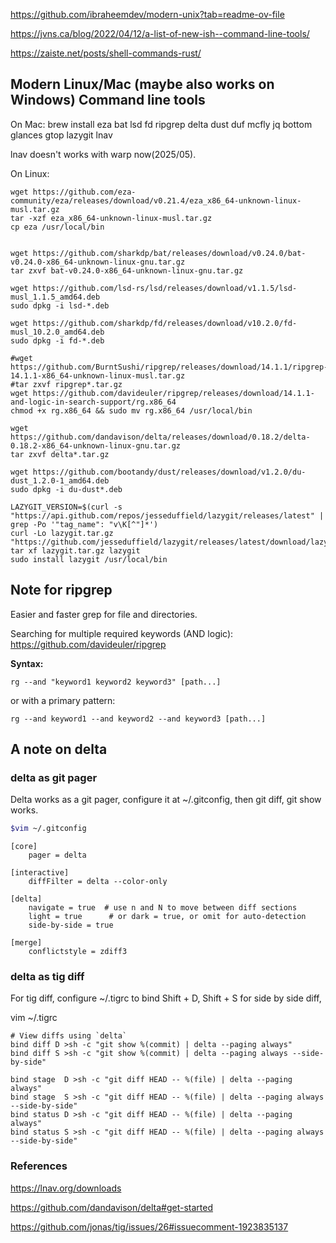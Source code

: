 

https://github.com/ibraheemdev/modern-unix?tab=readme-ov-file

https://jvns.ca/blog/2022/04/12/a-list-of-new-ish--command-line-tools/

https://zaiste.net/posts/shell-commands-rust/

## Modern Linux/Mac (maybe also works on Windows) Command line tools

On Mac:
brew install eza bat lsd fd ripgrep delta dust duf mcfly jq bottom glances gtop lazygit lnav

lnav doesn't works with warp now(2025/05).

On Linux:

```
wget https://github.com/eza-community/eza/releases/download/v0.21.4/eza_x86_64-unknown-linux-musl.tar.gz
tar -xzf eza_x86_64-unknown-linux-musl.tar.gz
cp eza /usr/local/bin


wget https://github.com/sharkdp/bat/releases/download/v0.24.0/bat-v0.24.0-x86_64-unknown-linux-gnu.tar.gz
tar zxvf bat-v0.24.0-x86_64-unknown-linux-gnu.tar.gz

wget https://github.com/lsd-rs/lsd/releases/download/v1.1.5/lsd-musl_1.1.5_amd64.deb
sudo dpkg -i lsd-*.deb

wget https://github.com/sharkdp/fd/releases/download/v10.2.0/fd-musl_10.2.0_amd64.deb
sudo dpkg -i fd-*.deb

#wget https://github.com/BurntSushi/ripgrep/releases/download/14.1.1/ripgrep-14.1.1-x86_64-unknown-linux-musl.tar.gz
#tar zxvf ripgrep*.tar.gz
wget https://github.com/davideuler/ripgrep/releases/download/14.1.1-and-logic-in-search-support/rg.x86_64
chmod +x rg.x86_64 && sudo mv rg.x86_64 /usr/local/bin

wget https://github.com/dandavison/delta/releases/download/0.18.2/delta-0.18.2-x86_64-unknown-linux-gnu.tar.gz
tar zxvf delta*.tar.gz

wget https://github.com/bootandy/dust/releases/download/v1.2.0/du-dust_1.2.0-1_amd64.deb
sudo dpkg -i du-dust*.deb

LAZYGIT_VERSION=$(curl -s "https://api.github.com/repos/jesseduffield/lazygit/releases/latest" | grep -Po '"tag_name": "v\K[^"]*')
curl -Lo lazygit.tar.gz "https://github.com/jesseduffield/lazygit/releases/latest/download/lazygit_${LAZYGIT_VERSION}_Linux_x86_64.tar.gz"
tar xf lazygit.tar.gz lazygit
sudo install lazygit /usr/local/bin

```

## Note for ripgrep

Easier and faster grep for file and directories.

Searching for multiple required keywords (AND logic): 
https://github.com/davideuler/ripgrep

**Syntax:**

```
rg --and "keyword1 keyword2 keyword3" [path...]
```
or with a primary pattern:
```
rg --and keyword1 --and keyword2 --and keyword3 [path...]
```

## A note on delta

### delta as git pager
Delta works as a git pager, configure it at ~/.gitconfig, then git diff, git show works.

``` bash
$vim ~/.gitconfig
```

```
[core]
    pager = delta

[interactive]
    diffFilter = delta --color-only

[delta]
    navigate = true  # use n and N to move between diff sections
    light = true      # or dark = true, or omit for auto-detection
    side-by-side = true

[merge]
    conflictstyle = zdiff3

```


### delta as tig diff

For tig diff, configure ~/.tigrc to bind Shift + D, Shift + S for side by side diff,

vim ~/.tigrc
```
# View diffs using `delta`
bind diff D >sh -c "git show %(commit) | delta --paging always"
bind diff S >sh -c "git show %(commit) | delta --paging always --side-by-side"

bind stage  D >sh -c "git diff HEAD -- %(file) | delta --paging always"
bind stage  S >sh -c "git diff HEAD -- %(file) | delta --paging always --side-by-side"
bind status D >sh -c "git diff HEAD -- %(file) | delta --paging always"
bind status S >sh -c "git diff HEAD -- %(file) | delta --paging always --side-by-side"
```

### References

https://lnav.org/downloads

https://github.com/dandavison/delta#get-started

https://github.com/jonas/tig/issues/26#issuecomment-1923835137
